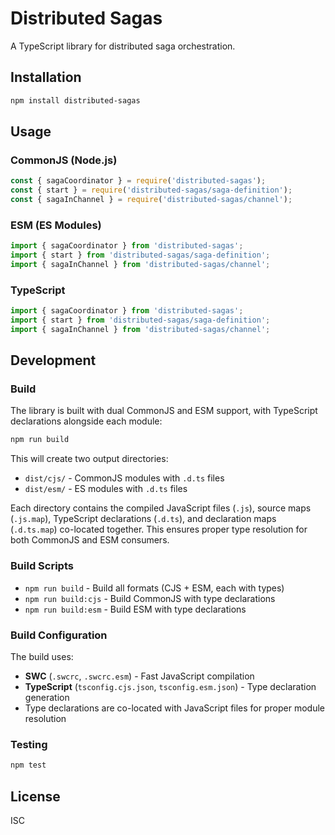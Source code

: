 # Distributed Sagas

A TypeScript library for distributed saga orchestration.

## Installation

```bash
npm install distributed-sagas
```

## Usage

### CommonJS (Node.js)

```javascript
const { sagaCoordinator } = require('distributed-sagas');
const { start } = require('distributed-sagas/saga-definition');
const { sagaInChannel } = require('distributed-sagas/channel');
```

### ESM (ES Modules)

```javascript
import { sagaCoordinator } from 'distributed-sagas';
import { start } from 'distributed-sagas/saga-definition';
import { sagaInChannel } from 'distributed-sagas/channel';
```

### TypeScript

```typescript
import { sagaCoordinator } from 'distributed-sagas';
import { start } from 'distributed-sagas/saga-definition';
import { sagaInChannel } from 'distributed-sagas/channel';
```

## Development

### Build

The library is built with dual CommonJS and ESM support, with TypeScript declarations alongside each module:

```bash
npm run build
```

This will create two output directories:
- `dist/cjs/` - CommonJS modules with `.d.ts` files
- `dist/esm/` - ES modules with `.d.ts` files

Each directory contains the compiled JavaScript files (`.js`), source maps (`.js.map`), TypeScript declarations (`.d.ts`), and declaration maps (`.d.ts.map`) co-located together. This ensures proper type resolution for both CommonJS and ESM consumers.

### Build Scripts

- `npm run build` - Build all formats (CJS + ESM, each with types)
- `npm run build:cjs` - Build CommonJS with type declarations
- `npm run build:esm` - Build ESM with type declarations

### Build Configuration

The build uses:
- **SWC** (`.swcrc`, `.swcrc.esm`) - Fast JavaScript compilation
- **TypeScript** (`tsconfig.cjs.json`, `tsconfig.esm.json`) - Type declaration generation
- Type declarations are co-located with JavaScript files for proper module resolution

### Testing

```bash
npm test
```

## License

ISC
